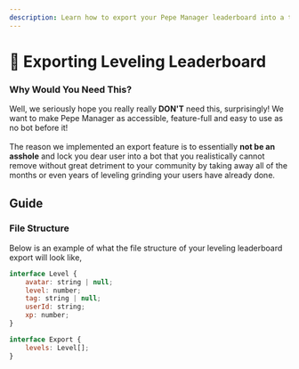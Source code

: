 ```yaml
---
description: Learn how to export your Pepe Manager leaderboard into a tangible file!
---
```


# 📃 Exporting Leveling Leaderboard

### Why Would You Need This?

Well, we seriously hope you really really **DON'T** need this, surprisingly! We want to make Pepe Manager as accessible, feature-full and easy to use as no bot before it!\
\
The reason we implemented an export feature is to essentially **not be an asshole** and lock you dear user into a bot that you realistically cannot remove without great detriment to your community by taking away all of the months or even years of leveling grinding your users have already done.

## Guide

### File Structure

Below is an example of what the file structure of your leveling leaderboard export will look like,

```javascript
interface Level {
    avatar: string | null;
    level: number;
    tag: string | null;
    userId: string;
    xp: number;
}

interface Export {
    levels: Level[];
}
```

